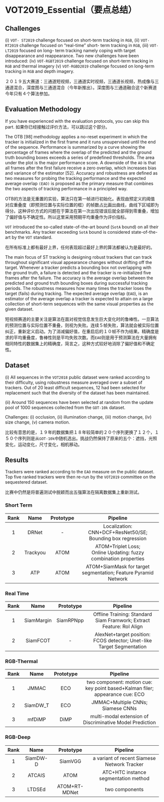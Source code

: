 # VOT2019_Essential（要点总结）

## Challenges

(i) `VOT- ST2019` challenge focused on short-term tracking in `RGB`, 
(ii) `VOT-RT2019` challenge focused on “real-time” short- term tracking in `RGB`, 
(iii) `VOT-LT2019` focused on long- term tracking namely coping with target disappearance and reappearance. Two new challenges have been introduced: 
(iv) `VOT-RGBT2019` challenge focused on short-term tracking in `RGB` and thermal imagery
(v) `VOT-RGBD2019` challenge focused on long-term tracking in `RGB` and depth imagery. 

２０１９五大赛道：三通道短视频，三通道实时视频，三通道长视频，热成像与三通道混合，深度图与三通道混合（今年新推出）。深度图与三通道融合这个新赛道今年只有４个算法参加。

## Evaluation Methodology

If you have experienced with the evaluation protocols, you can skip this part.
如果你已经接触过评价方法，可以跳过这个部分。

The OTB [98] methodology applies a no-reset experiment in which the tracker is initialized in the first frame and it runs unsupervised until the end of the sequence. Performance is summarized by a curve showing the percentage of frames where the overlap of the predicted and the ground truth bounding boxes exceeds a series of predefined thresholds. The area under the plot is the major performance score. A downside of the `AO` is that all frames after the first failure receive a zero overlap, which increases bias and variance of the estimator [52]. Accuracy and robustness are defined as two measures for probing the tracking performance and the expected average overlap `(EAO)` is proposed as the primary measure that combines the two aspects of tracking performance in a principled way.

OTB的方法是无重置的实验，算法只在第一帧进行初始化。表现由预定义的阈值对应重叠度（即预测位置与实际位置的框）的帧数占比画出曲线，曲线下区域即为得分。这种评价方式的问题在于算法在第一次出现错误后就全部得到零重叠，增加了偏好值与不确定性。所以这里采用预期平均重叠作为评价指标。

`VOT` introduced the so-called state-of-the-art bound (`SotA` bound) on all their benchmarks. Any tracker exceeding `SotA` bound is considered state-of-the-art by the `VOT` standard.

在所有标准上都有最好上界，任何表现超过最好上界的算法都被认为是最好的。

The main focus of ST tracking is designing robust trackers that can track throughout significant visual appearance changes without drifting off the target. Whenever a tracker predicts a bounding box not overlapping with the ground truth, a failure is detected and the tracker is re-initialized five frames after the failure. The accuracy is the average overlap between the predicted and ground truth bounding boxes during successful tracking periods. The robustness measures how many times the tracker loses the target (fails) during tracking. The expected average overlap (`EAO`), is an estimator of the average overlap a tracker is expected to attain on a large collection of short-term sequences with the same visual properties as the given dataset.

短视频赛道的主要关注是算法在面对视觉信息发生巨大变化时的鲁棒性。一旦算法的预测位置与实际位置不重叠，则视为失败。连续５帧失败，算法就会被实际位置纠正，重新定义启动。为了消减偏好值，在重启后的１０帧不作为结果。精确度是求的平均重叠度，鲁棒性则是平均失败次数。而`EAO`则是用于预测算法在大量拥有相同特性的数据集上的精确度，简言之，这种方式较好地消除了偏好值和不确定性。

## Dataset

(i) All sequences in the `VOT2018` public dataset were ranked according to their difficulty, using robustness measure averaged over a subset of trackers. Out of 20 least difficult sequences, 12 had been selected for replacement such that the diversity of the dataset has been maintained. 

(ii) Around 150 sequences have been selected at random from the update pool of 1000 sequences collected from the `GOT-10k` dataset.

Challenges: (i) occlusion, (ii) illumination change, (iii) motion change, (iv) size change, (v) camera motion.

比较有意思的是，１９年的数据集把１８年较简单的２０个序列更换了１２个，１５０个序列则是从`GOT-10k`中随机选出。挑战仍然保持了原来的五个：遮挡，光照变化，运动变化，尺寸变化，相机移动。

## Results

Trackers were ranked according to the `EAO` measure on the public dataset. Top five ranked trackers were then re-run by the `VOT2019` committee on the sequestered dataset.

比赛中仍然是将普遍测试中脱颖而出五强算法在隔离数据集上重新测试。

### Short Term 

| Rank |   Name   | Prototype |                           Pipeline                           |
| :--: | :------: | :-------: | :----------------------------------------------------------: |
|  1   |  DRNet   |     -     |  Localization: CNN+DCF+ResNet50/SE; Bounding box regression  |
|  2   | Trackyou |   ATOM    | ATOM+Triplet Loss;<br />Online Updating: fuzzy combination properties |
|  3   |   ATP    |   ATOM    | ATOM+SiamMask for target segmentation; Feature Pyramid Network |

### Real Time

| Rank |    Name    | Prototype |                           Pipeline                           |
| :--: | :--------: | :-------: | :----------------------------------------------------------: |
|  1   | SiamMargin | SiamRPNpp | Offline Training: Standard Siam Framwork; Extract Feature: RoI Align |
|  2   |  SiamFCOT  |     -     | AlexNet+target position: FCOS detector; Unet-like Target Segmentation |

### RGB-Thermal 

| Rank |   Name   | Prototype |                           Pipeline                           |
| :--: | :------: | :-------: | :----------------------------------------------------------: |
|  1   |  JMMAC   |    ECO    | two component: motion cue: key point based+Kalman filer; appearance cue: ECO |
|  2   | SiamDW_T |    ECO    |            JMMAC+Multiple CNNs;<br />Siamese CNNs            |
|  3   |  mfDiMP  |   DiMP    | multi-modal extension of <br />Discriminative Model Prediction |

### RGB-Deep

| Rank |   Name   |   Prototype   |                  Pipeline                   |
| :--: | :------: | :-----------: | :-----------------------------------------: |
|  1   | SiamDW-D |    SiamVGG    | a variant of recent Siamese Network Tracker |
|  2   |  ATCAIS  |     ATOM      |    ATC+HTC instance segmentation method     |
|  3   |  LTDSEd  | ATOM+RT-MDNet |               two components                |





